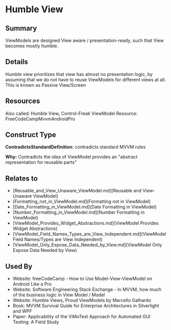 # Humble View

## Summary
ViewModels are designed View aware / presentation-ready, such that View becomes mostly humble.

## Details
Humble view prioritizes that view has almost no presentation logic, by assuming that we do not have to reuse ViewModels for different views at all.
This is known as Passive View/Screen

## Resources
Also called: Humble View, Control-Freak ViewModel
Resource: FreeCodeCampMvvmAndroidPro


## Construct Type

**ContradictsStandardDefinition:** contradicts standard MVVM rules

**Why:** Contradicts the idea of ViewModel provides an "abstract representation for reusable parts"



## Relates to

* [Reusable_and_View_Unaware_ViewModel.md](Reusable and View-Unaware ViewModel)
* [Formatting_not_in_ViewModel.md](Formatting not in ViewModel)
* [Date_Formatting_in_ViewModel.md](Date Formatting in ViewModel)
* [Number_Formatting_in_ViewModel.md](Number Formatting in ViewModel)
* [ViewModel_Provides_Widget_Abstractions.md](ViewModel Provides Widget Abstractions)
* [ViewModel_Field_Names_Types_are_View_Independent.md](ViewModel Field Names/Types are View Independent)
* [ViewModel_Only_Expose_Data_Needed_by_View.md](ViewModel Only Expose Data Needed by View)

## Used By
* Website: freeCodeCamp - How to Use Model-View-ViewModel on Android Like a Pro
* Website: Software Engineering Stack Exchange - In MVVM, how much of the business logic in View Model / Model
* Website: Humble Views, Proud ViewModels by Marcello Galhardo
* Book: MVVM Survival Guide for Enterprise Architectures in Silverlight and WPF
* Paper: Applicability of the ViMoTest Approach for Automated GUI Testing: A Field Study

